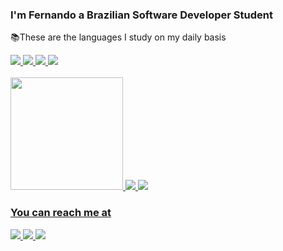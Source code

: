 ### I'm Fernando a Brazilian Software Developer Student
  📚These are the languages I study on my daily basis <br>

<a href="https://www.linkedin.com/in/steinbachfernandovinicius/"/>
<img src="https://img.shields.io/badge/Python-14354C?style=for-the-badge&logo=python&logoColor=white"/>
<img src="https://img.shields.io/badge/JavaScript-323330?style=for-the-badge&logo=javascript&logoColor=F7DF1E"/>
<img src="https://img.shields.io/badge/HTML5-E34F26?style=for-the-badge&logo=html5&logoColor=white"/>
<img src="https://img.shields.io/badge/CSS3-1572B6?style=for-the-badge&logo=css3&logoColor=white"/>

<div>
  <br>
    <a href="https://beacons.ai/fvsteinbach">
    <img height="180em" src="https://github-readme-stats.vercel.app/api?username=fvsteinbach&count_private=true&show_icons=true&theme=graywhite"/>
    <img src="https://github-readme-stats.vercel.app/api/wakatime?username=fvsteinbach&theme=graywhite"/>
    <img src="https://github-readme-stats.vercel.app/api/top-langs/?username=fvsteinbach&theme=graywhite&show_icons=true"/>
</div>

### You can reach me at
<a href="https://www.linkedin.com/in/steinbachfernandovinicius/"/>
<img src="https://img.shields.io/badge/LinkedIn-0077B5?style=for-the-badge&logo=linkedin&logoColor=white"/>
<a href="https://t.me/fvsteinbach"/>
<img src="https://img.shields.io/badge/Telegram-2CA5E0?style=for-the-badge&logo=telegram&logoColor=white"/>
<a href="mailto:fernando@realwolrd.com.br"/>
<img src="https://img.shields.io/badge/Gmail-D14836?style=for-the-badge&logo=gmail&logoColor=white"/>
  
<!--
**fvsteinbach/fvsteinbach** is a ✨ _special_ ✨ repository because its `README.md` (this file) appears on your GitHub profile.

Here are some ideas to get you started:

- 🔭 I’m currently working on ...
- 🌱 I’m currently learning ...
- 👯 I’m looking to collaborate on ...
- 🤔 I’m looking for help with ...
- 💬 Ask me about ...
- 📫 How to reach me: ...
- 😄 Pronouns: ...
- ⚡ Fun fact: ...
-->
